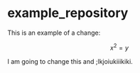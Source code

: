 # example_repository

This is an example of a change: 

$$
x^2 = y
$$

I am going to change this and ;lkjoiukiiikiki.
